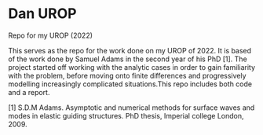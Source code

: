# Dan UROP
Repo for my UROP (2022)

This serves as the repo for the work done on my UROP of 2022. It is based of the work done by
Samuel Adams in the second year of his PhD [1]. The project started off working with the analytic cases
in order to gain familiarity with the problem, before moving onto finite differences and progressively
modelling increasingly complicated situations.This repo includes both code and a report.



[1] S.D.M Adams. Asymptotic and numerical methods for surface waves and modes in elastic guiding
    structures. PhD thesis, Imperial college London, 2009.
